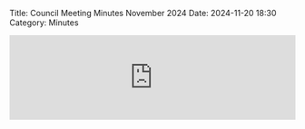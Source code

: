 Title: Council Meeting Minutes November 2024
Date: 2024-11-20 18:30
Category: Minutes

<embed width=100% style="height: -webkit-fill-available" src="https://docs.google.com/document/d/e/2PACX-1vRwXYPeh1cnHcFNMqqSE6xcE4dV2rirxntdr4Hp_eplch3YiFa67BKxLZKfSv5we0CML1G_PMxacB_F/pub?embedded=true"></embed>
